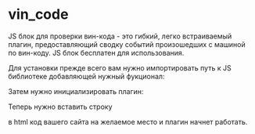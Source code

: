 vin_code
========

JS блок для проверки вин-кода - это гибкий, легко встраиваемый плагин, предоставляющий сводку событий произошедших с машиной по вин-коду.
JS блок бесплатен для использования.

Для установки прежде всего вам нужно импортировать путь к JS библиотеке добавляющей нужный фукционал:

<script src="jquery.vin.js"></script>

Затем нужно инициализировать плагин:

<script>
  $(document).ready(function(){
		$("#vinForm").vinCode();
	});
</script>

Теперь нужно вставить строку <div id="vinForm"></div> в html код вашего сайта на желаемое место и плагин начнет работать.
